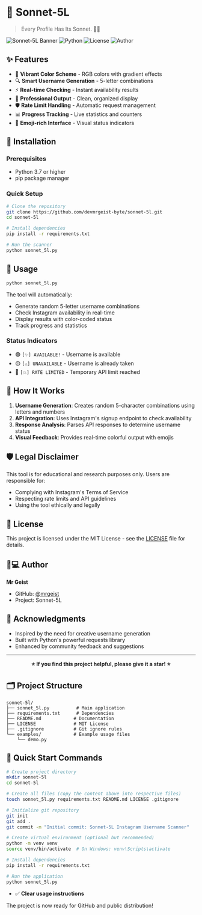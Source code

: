 
# 🔮 Sonnet-5L

>Every Profile Has Its Sonnet. 📱🎨

![Sonnet-5L Banner](https://img.shields.io/badge/Sonnet--5L-Instagram%20Scanner-purple)
![Python](https://img.shields.io/badge/Python-3.7%2B-blue)
![License](https://img.shields.io/badge/License-MIT-green)
![Author](https://img.shields.io/badge/Author-Mr%20Geist-orange)

## ✨ Features

- 🎨 **Vibrant Color Scheme** - RGB colors with gradient effects
- 🔍 **Smart Username Generation** - 5-letter combinations
- ⚡ **Real-time Checking** - Instant availability results
- 🎯 **Professional Output** - Clean, organized display
- 🛡️ **Rate Limit Handling** - Automatic request management
- 📊 **Progress Tracking** - Live statistics and counters
- 🌈 **Emoji-rich Interface** - Visual status indicators

## 🚀 Installation

### Prerequisites
- Python 3.7 or higher
- pip package manager

### Quick Setup
```bash
# Clone the repository
git clone https://github.com/devmrgeist-byte/sonnet-5l.git
cd sonnet-5l

# Install dependencies
pip install -r requirements.txt

# Run the scanner
python sonnet_5l.py
```

## 📸 Usage

```bash
python sonnet_5l.py
```

The tool will automatically:
- Generate random 5-letter username combinations
- Check Instagram availability in real-time
- Display results with color-coded status
- Track progress and statistics

### Status Indicators
- 🟢 `[✨] AVAILABLE!` - Username is available
- 🟡 `[⚠️] UNAVAILABLE` - Username is already taken  
- 🔴 `[💥] RATE LIMITED` - Temporary API limit reached

## 🎯 How It Works

1. **Username Generation**: Creates random 5-character combinations using letters and numbers
2. **API Integration**: Uses Instagram's signup endpoint to check availability
3. **Response Analysis**: Parses API responses to determine username status
4. **Visual Feedback**: Provides real-time colorful output with emojis

## 🛡️ Legal Disclaimer

This tool is for educational and research purposes only. Users are responsible for:
- Complying with Instagram's Terms of Service
- Respecting rate limits and API guidelines
- Using the tool ethically and legally


## 📜 License

This project is licensed under the MIT License - see the [LICENSE](LICENSE) file for details.

## 👨💻 Author

**Mr Geist** 
- GitHub: [@mrgeist](https://github.com/devmrgeist-byte)
- Project: Sonnet-5L

## 🌟 Acknowledgments

- Inspired by the need for creative username generation
- Built with Python's powerful requests library
- Enhanced by community feedback and suggestions

---

<div align="center">

**⭐ If you find this project helpful, please give it a star! ⭐**

</div>

## 🗂️ **Project Structure**
```
sonnet-5l/
├── sonnet_5l.py          # Main application
├── requirements.txt      # Dependencies
├── README.md            # Documentation
├── LICENSE              # MIT License
├── .gitignore           # Git ignore rules
└── examples/            # Example usage files
    └── demo.py
```

## 🚀 **Quick Start Commands**

```bash
# Create project directory
mkdir sonnet-5l
cd sonnet-5l

# Create all files (copy the content above into respective files)
touch sonnet_5l.py requirements.txt README.md LICENSE .gitignore

# Initialize git repository
git init
git add .
git commit -m "Initial commit: Sonnet-5L Instagram Username Scanner"

# Create virtual environment (optional but recommended)
python -m venv venv
source venv/bin/activate  # On Windows: venv\Scripts\activate

# Install dependencies
pip install -r requirements.txt

# Run the application
python sonnet_5l.py
```


- ✅ **Clear usage instructions**

The project is now ready for GitHub and public distribution!
